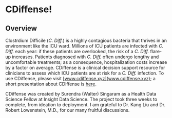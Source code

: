 # CDiffense!

## Overview

Clostrdium Difficile (*C. Diff.*) is a highly contagious bacteria that thrives in an environment like the ICU ward.  Millions of ICU patients are infected with *C. Diff.* each year: if these patients are overlooked, the risk of a *C. Diff.* flare-up increases.  Patients diagnosed with *C. Diff.*  often undergo lengthy and uncomfortable treatments; as a consequence, hospitalization costs increase by a factor on average.  CDiffense is a clinical decision support resource for clinicians to assess which ICU patients are at risk for a *C. Diff.* infection.  To use CDiffense, please visit [www.cdiffense.xyz](www.cdiffense.xyz); a short presentation about CDiffense is [here](https://www.slideshare.net/SurendraWSingaram/c-diffense-179826520).

CDiffense was created by Surendra (Walter) Singaram as a Health Data Science Fellow at Insight Data Science.  The project took three weeks to complete, from ideation to deployment.  I am grateful to Dr. Kang Liu and Dr. Robert Lowenstein, M.D., for our many fruitful discussions. 
